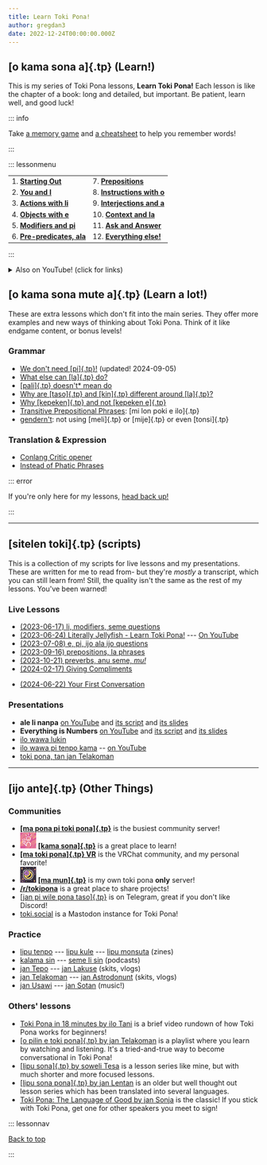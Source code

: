 ```yaml
---
title: Learn Toki Pona!
author: gregdan3
date: 2022-12-24T00:00:00.000Z
---
```


## [o kama sona a]{.tp} (Learn!)

This is my series of Toki Pona lessons, **Learn Toki Pona!** 
Each lesson is like the chapter of a book: long and detailed, but important.
Be patient, learn well, and good luck!

::: info

Take [a memory game](https://jamesmoulang.itch.io/nasin-sona-musi) and [a cheatsheet](https://raw.githubusercontent.com/zhukant/toki-pona-cheatsheet-suko/main/output/tp-cheatsheet-suko-2pg.pdf) to help you remember words! 

:::

::: lessonmenu

|                                                   |                                                  |
| ------------------------------------------------- | ------------------------------------------------ |
| 1. **[Starting Out](./open.md)**                  | 7. **[Prepositions](./preps.md)**                |
| 2. **[You and I](./mi-sina.md)**                  | 8. **[Instructions with o](./o.md)**             |
| 3. **[Actions with li](./li.md)**                 | 9. **[Interjections and a](./interjections.md)** |
| 4. **[Objects with e](./e.md)**                   | 10. **[Context and la](./la.md)**                |
| 5. **[Modifiers and pi](./mod-pi.md)**            | 11. **[Ask and Answer](./seme.md)**              |
| 6. **[Pre-predicates, ala](./pre-predicates.md)** | 12. **[Everything else!](./bits.md)**            |

:::


<!-- 1. **[You're done!](./pini.md)** -->

<details>
<summary>Also on YouTube! (click for links)</summary>

**[Whole Playlist](https://www.youtube.com/playlist?list=PLoLQoll2U6WEeCO7C2oc1LTWgkoBC8rvT)**

- [You and I](https://youtu.be/J93GWOMbgdg)
- [Actions with li](https://youtu.be/xaYd936H--o)
- [Objects with e](https://youtu.be/ZLcSwYEZmIY)
- [Modifiers and pi](https://youtu.be/J6ThX6dQyCI)
- [Pre-predicates and ala](https://youtu.be/YjxSaqAZwqk)
- [Prepositions](https://youtu.be/hbUaLDRmULI)
- [Instructions and o](https://youtu.be/lf3lDjIWiYI)
- [Interjections, mu, a!](https://youtu.be/0hz1VHldmq4)
- [Names, Numbers, kin](https://youtu.be/P0N1S5jBujI) 
- [Many li, e, en, anu](https://youtu.be/BGsodPu9UAw)

</details>

<!--

Looking for a specific topic? Here's some specific topics from the lessons, in the order they appear.

<details><summary>Click here for a topic breakdown!</summary>

- [Getting Started](./open.md) --- **[Whole Playlist](https://www.youtube.com/playlist?list=PLoLQoll2U6WEeCO7C2oc1LTWgkoBC8rvT)**
  - [Learning Philosophy](./open.md#how-to-learn)
  - [How to Read](./open.md#how-to-read)
  - [How to Write](./open.md#how-to-write) ([sitelen Lasina](open.md#sitelen-lasina---latin-writing), [sitelen pona](open.md#sitelen-pona---good-writing))
- [You and I](./mi-sina.md) --- [On YouTube](https://youtu.be/J93GWOMbgdg)
  - [Saying Hello and Goodbye](mi-sina.md#hello-and-goodbye)
  - ["Doing" and "Being" are the same thing](mi-sina.md#actiondescription-duality)
  - [Toki Pona words are broad](mi-sina.md#broadness)
- [Actions with li](./li.md) --- [On YouTube](https://youtu.be/xaYd936H--o)
  - [Single li](li.md#predicates-and-li)
  - [Multiple li](li.md#multiple-li)
- [Objects with e](./e.md) --- [On YouTube](https://youtu.be/ZLcSwYEZmIY)
  - [Single e](e.md#objects-and-e)
  - [Multiple e](e.md#multiple-e)
  - [Multiple li and multiple e](e.md#multiple-li-and-multiple-e)
- [Modifiers and pi](./mod-pi.md) --- [On YouTube](https://youtu.be/J6ThX6dQyCI)
  - [More subjects with en](mod-pi.md#en-quickly)
  - [One modifier](mod-pi.md#one-modifier)
  - [Many modifiers](mod-pi.md#many-modifiers)
  - [pi phrases](mod-pi.md#pi-phrases)
- [Pre-predicates, ala](./pre-predicates.md) --- [On YouTube](https://youtu.be/YjxSaqAZwqk)
  - [wile](pre-predicates.md#wile), [ken](pre-predicates.md#ken), [kama](pre-predicates.md#kama), [awen](pre-predicates.md#awen), [sona](pre-predicates.md#sona), [alasa/lukin](pre-predicates.md#alasa--lukin)
  - [Multiple pre-predicates](pre-predicates.md#multiple-pre-predicates)
  - [Negating with ala](pre-predicates.md#ala)
- [Prepositions](./preps.md) --- [On YouTube](https://youtu.be/hbUaLDRmULI)
  - [tawa](preps.md#tawa), [lon](preps.md#lon), [tan](preps.md#tan), [sama](preps.md#sama), [kepeken](preps.md#kepeken)
  - [Preps right after li](preps.md#right-after-li)
  - [Multiple preps](preps.md#multiple-prepositions)
  - [Preps and ala](preps.md#ala-and-prepositions)
- [Instructions with o](./o.md) --- [On YouTube](https://youtu.be/lf3lDjIWiYI)
  - [Instructions](o.md#instructions)
  - [Getting someone's attention](o.md#attention)
  - [taso sentences](o.md#taso-sentences), [taso modifier](o.md#taso-modifier), [taso content word](o.md#taso-head)
- [Interjections and a](./interjections.md) --- [On YouTube](https://youtu.be/0hz1VHldmq4)
  - [Using a for anything](interjections.md#a-the-interjection-that-ever)
  - ["pona tawa sina" / well wishes](interjections.md#o-alikes--well-wishes)
  - [Feelings, opinions, remarks with content word interjections](interjections.md#feelings-opinions-and-remarks)
- [Context and la](./la.md)
  - [Phrases in la](la.md#phrases-and-la)
  - [Sentences in la ](a.md#sentences-and-la)
  - [Multiple la](la.md#multiple-la)
  - [la and o together](la.md#if-la-then-o)
- [[WIP] Questions, answers, seme](./seme.md)
- [[WIP] And Another Thing...](./bits.md) --- [On YouTube](https://youtu.be/P0N1S5jBujI)
  - [Proper Names / Cartouches](bits.md#proper-names) ([By the book](bits.md#nasin-pona), [Moraic method](bits.md#sitelen-kalama))
  - [Numbers](bits.md#numbers) ([Simple way](bits.md#nasin-pona-1), [Fancy way](bits.md#nasin-suli))
  - [kin and sentences](bits.md#kin)
  - [anu and "or"](bits.md#anu)
- [[WIP] Finale](./pini.md)

</details>

-->

## [o kama sona mute a]{.tp} (Learn a lot!)

These are extra lessons which don't fit into the main series.
They offer more examples and new ways of thinking about Toki Pona. 
Think of it like endgame content, or bonus levels!

### Grammar

<!-- ![new!](/icons/new.gif) -->

- [We don't need [pi]{.tp}!](./pint.md) (updated! 2024-09-05)
- [What else can [la]{.tp} do?](./la-extras.md)
- [[pali]{.tp} doesn't\* mean do](./palint.md)
- [Why are [taso]{.tp} and [kin]{.tp} different around [la]{.tp}?](./taso-vs-taso-la.md)
- [Why [kepeken]{.tp} and not [kepeken e]{.tp}](./kepeken.md)
-  [Transitive Prepositional Phrases](./trans-preps.md): [mi lon poki e ilo]{.tp}
- [gendern't](./gendernt.md): not using [meli]{.tp} or [mije]{.tp} or even [tonsi]{.tp}

### Translation & Expression

- [Conlang Critic opener](./conlang-critic.md)
- [Instead of Phatic Phrases](./phatic-phrases.md)

<!-- 

## tan seme (why)

Many people have asked, why did start my lessons series? Why did I go to all this effort when many others had made good lessons before?

There were many gaps in the existing lessons that I wanted to cover.
Most other lessons do not have context-driven examples, with a situation a statement would exist in.
Most other lessons introduced sitelen pona, but went no further.
I couldn't find a single other lesson series that covered interjections beyond "a" and "mu."
And I wanted to help with some of the terminology problems floating around the community!

This, and many more things, drove me to create my own series. But most of the credit belongs to the Toki Pona VR community, where I found the most fascinating and excited people to practice with and to teach! They drove me to begin writing down what I knew, to help more discover the language, and to grow the community.

-->

::: error

If you're only here for my lessons, [head back up!](./#)

:::

---


## [sitelen toki]{.tp} (scripts)

This is a collection of my scripts for live lessons and my presentations. These are written for me to read from- but they're _mostly_ a transcript, which you can still learn from!
Still, the quality isn't the same as the rest of my lessons. You've been warned!

### Live Lessons

- [(2023-06-17) li, modifiers, seme questions](./jun-17-li-modifiers.md)
- [(2023-06-24) Literally Jellyfish - Learn Toki Pona!](./jellyfish.md) --- [On YouTube](https://youtu.be/4ituR4S-NS0)
- [(2023-07-08) e, pi, ijo ala ijo questions](./jul-08-e-pi.md)
- [(2023-09-16) prepositions, la phrases](./sep-16-preps-la.md)
- [(2023-10-21) preverbs, anu seme, _mu!_](./oct-21-preverbs-interjections.md)
- [(2024-02-17) Giving Compliments](./valentines.md)
<!-- - [(2024-04-13) Semantic Spaces](./semantic-spaces.md) -->
- [(2024-06-22) Your First Conversation](./conversations-1.md)

### **Presentations**

- **ale li nanpa** [on YouTube](https://youtu.be/AgkDx8dIAio) and [its script](../poka/ale-li-nanpa-tp.md) and [its slides](../toki/ale-li-nanpa-tp.md)
- **Everything is Numbers** [on YouTube](https://youtu.be/_awfcwuJhpk) and [its script](../poka/ale-li-nanpa-en.md) and [its slides](../toki/ale-li-nanpa-en.md)
- [ilo wawa lukin](../toki/mi-lon-ilo.md)
- [ilo wawa pi tenpo kama](../toki/ilo-lukin.md) -- [on YouTube](https://www.youtube.com/watch?v=43tB0hZ29LI)
- [toki pona, tan jan Telakoman](../toki/telakoman.md)


---


## [ijo ante]{.tp} (Other Things)


### Communities

- **[[ma pona pi toki pona]{.tp}](https://discord.gg/mapona)** is the busiest community server!
- <img src="/icons/kama-sona_s.png" class="icon" alt="server icon for kama sona" /> **[[kama sona]{.tp}](https://discord.gg/ChC6qtVsSE)** is a great place to learn!
- **[[ma toki pona]{.tp} VR](https://vrc.group/TOKI.9663)** is the VRChat community, and my personal favorite!
- <img src="/icons/ma-mun_s.png" class="icon" alt="server icon for ma mun" /> **[[ma mun]{.tp}](https://discord.gg/RPAGqVaJBa)** is my own toki pona **only** server!
- **[/r/tokipona](https://reddit.com/r/tokipona)** is a great place to share projects!
- [[jan pi wile pona taso]{.tp}](https://t.me/+UqUj9OFM_9e8iPUW) is on Telegram, 
  great if you don't like Discord!
- [toki.social](https://toki.social/public/local) is a Mastodon instance for Toki Pona!

### Practice 

- [lipu tenpo](https://liputenpo.org/) --- [lipu kule](https://lipukule.org/) --- [lipu monsuta](https://lipumonsuta.neocities.org/) (zines)
- [kalama sin](https://www.youtube.com/watch?v=QmgaRPuF9CE&list=PLjOmpMyMxd8Qs2mAXcLk817tQy_AQj09u) --- [seme li sin](https://www.youtube.com/c/semelisin) (podcasts)
- [jan Tepo](https://www.youtube.com/@tbodt) --- [jan Lakuse](https://www.youtube.com/@janlakuse5199) (skits, vlogs)
- [jan Telakoman](https://www.youtube.com/@jantelakoman) --- [jan Astrodonunt](https://www.youtube.com/user/astrodonunt) (skits, vlogs)
- [jan Usawi](https://www.youtube.com/@janusawi8794) --- [jan Sotan](https://www.youtube.com/@Zotn) (music!)

### Others' lessons

- [Toki Pona in 18 minutes by ilo Tani](https://www.youtube.com/watch?v=5phj5Ae80h8) is a brief
video rundown of how Toki Pona works for beginners!
- [[o pilin e toki pona]{.tp} by jan Telakoman](https://www.youtube.com/playlist?list=PLwYL9_SRAk8EXSZPSTm9lm2kD_Z1RzUgm) is a playlist where you learn by watching and listening. It's a tried-and-true way to become conversational in Toki Pona!
- [[lipu sona]{.tp} by soweli Tesa](https://sowelitesa.kittycat.homes/lipu-sona/) is a lesson series like mine, but with much shorter and more focused lessons.
- [[lipu sona pona]{.tp} by jan Lentan](https://lipu-sona.pona.la/) is an older but well
thought out lesson series which has been translated into several languages.
- [Toki Pona: The Language of Good by jan Sonja](https://www.amazon.com/dp/0978292308/) is the classic! If you stick with Toki Pona, get one for other speakers you meet to sign!



::: lessonnav

[Back to top](#)

:::

